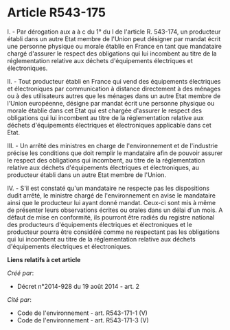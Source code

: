 # Article R543-175

I. - Par dérogation aux a à c du 1° du I de l'article R. 543-174, un producteur établi dans un autre Etat membre de l'Union
peut désigner par mandat écrit une personne physique ou morale établie en France en tant que mandataire chargé d'assurer le
respect des obligations qui lui incombent au titre de la réglementation relative aux déchets d'équipements électriques et
électroniques. 

II. - Tout producteur établi en France qui vend des équipements électriques et électroniques par communication à distance
directement à des ménages ou à des utilisateurs autres que les ménages dans un autre Etat membre de l'Union européenne,
désigne par mandat écrit une personne physique ou morale établie dans cet Etat qui est chargée d'assurer le respect des
obligations qui lui incombent au titre de la réglementation relative aux déchets d'équipements électriques et électroniques
applicable dans cet Etat. 

III. - Un arrêté des ministres en charge de l'environnement et de l'industrie précise les conditions que doit remplir le
mandataire afin de pouvoir assurer le respect des obligations qui incombent, au titre de la réglementation relative aux
déchets d'équipements électriques et électroniques, au producteur établi dans un autre Etat membre de l'Union. 

IV. - S'il est constaté qu'un mandataire ne respecte pas les dispositions dudit arrêté, le ministre chargé de l'environnement
en avise le mandataire ainsi que le producteur lui ayant donné mandat. Ceux-ci sont mis à même de présenter leurs
observations écrites ou orales dans un délai d'un mois. A défaut de mise en conformité, ils pourront être radiés du registre
national des producteurs d'équipements électriques et électroniques et le producteur pourra être considéré comme ne
respectant pas les obligations qui lui incombent au titre de la réglementation relative aux déchets d'équipements électriques
et électroniques.

**Liens relatifs à cet article**

_Créé par_:

  - Décret n°2014-928 du 19 août 2014 - art. 2

_Cité par_:

  - Code de l'environnement - art. R543-171-1 (V)
  - Code de l'environnement - art. R543-171-3 (V)
